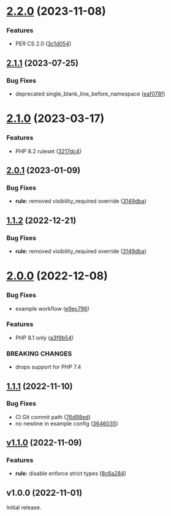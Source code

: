 # [2.2.0](https://github.com/stickeeuk/php-cs-fixer-config/compare/v2.1.1...v2.2.0) (2023-11-08)


### Features

* PER CS 2.0 ([3c1d054](https://github.com/stickeeuk/php-cs-fixer-config/commit/3c1d05429651ba0810d541ef4a003ec6103d5a0f))

## [2.1.1](https://github.com/stickeeuk/php-cs-fixer-config/compare/v2.1.0...v2.1.1) (2023-07-25)


### Bug Fixes

* deprecated single_blank_line_before_namespace ([eaf078f](https://github.com/stickeeuk/php-cs-fixer-config/commit/eaf078ff99d79fe0c79aa40305a1a072298007d3))

# [2.1.0](https://github.com/stickeeuk/php-cs-fixer-config/compare/v2.0.1...v2.1.0) (2023-03-17)


### Features

* PHP 8.2 ruleset ([3217dc4](https://github.com/stickeeuk/php-cs-fixer-config/commit/3217dc4df56815d2a454a4aa7b370e1a640c95b2))

## [2.0.1](https://github.com/stickeeuk/php-cs-fixer-config/compare/v2.0.0...v2.0.1) (2023-01-09)


### Bug Fixes

* **rule:** removed visibility_required override ([3149dba](https://github.com/stickeeuk/php-cs-fixer-config/commit/3149dbaf242788ff8c7a75b0ec4aad4d908bab4a))

## [1.1.2](https://github.com/stickeeuk/php-cs-fixer-config/compare/v1.1.1...v1.1.2) (2022-12-21)


### Bug Fixes

* **rule:** removed visibility_required override ([3149dba](https://github.com/stickeeuk/php-cs-fixer-config/commit/3149dbaf242788ff8c7a75b0ec4aad4d908bab4a))

# [2.0.0](https://github.com/stickeeuk/php-cs-fixer-config/compare/v1.1.1...v2.0.0) (2022-12-08)


### Bug Fixes

* example workflow ([e9ec796](https://github.com/stickeeuk/php-cs-fixer-config/commit/e9ec7967daae90dd90b987d24fc3924f3e7c6c5d))


### Features

* PHP 8.1 only ([a3f9b54](https://github.com/stickeeuk/php-cs-fixer-config/commit/a3f9b5469e6f3e9fc072a638fd709b35b4f169a2))


### BREAKING CHANGES

* drops support for PHP 7.4

## [1.1.1](https://github.com/stickeeuk/php-cs-fixer-config/compare/v1.1.0...v1.1.1) (2022-11-10)


### Bug Fixes

* CI Git commit path ([76d98ed](https://github.com/stickeeuk/php-cs-fixer-config/commit/76d98ed3dca9f19928494f47e07ee566ea83a1be))
* no newline in example config ([3646035](https://github.com/stickeeuk/php-cs-fixer-config/commit/3646035fc317cd72a04473664ca2824a8f014914))

## [v1.1.0](https://github.com/stickeeuk/php-cs-fixer-config/compare/v1.0.0...v1.1.0) (2022-11-09)


### Features

* **rule:** disable enforce strict types ([8c6a284](https://github.com/stickeeuk/php-cs-fixer-config/commit/8c6a28411f5718806e35574571541c0f1adb2c8e))

## v1.0.0 (2022-11-01)

Initial release.
